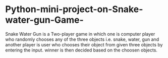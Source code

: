 # Python-mini-project-on-Snake-water-gun-Game-
Snake Water Gun is a Two-player game in which one is computer player who randomly chooses any of the three objects i.e. snake, water, gun  and another player is user who chooses their object from given three objects by entering the input. winner is then decided based on the choosen objects.
